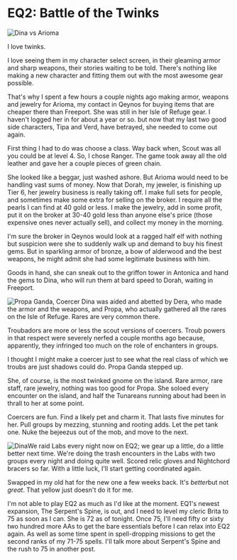 # EQ2: Battle of the Twinks

![Dina vs Arioma](../images/pics092006/battleofthetwinks.jpg "Dina vs Arioma")

I love twinks.

I love seeing them in my character select screen, in their gleaming armor and sharp weapons, their stories waiting to be told. There's nothing like making a new character and fitting them out with the most awesome gear possible.

That's why I spent a few hours a couple nights ago making armor, weapons and jewelry for Arioma, my contact in Qeynos for buying items that are cheaper there than Freeport. She was still in her Isle of Refuge gear. I haven't logged her in for about a year or so. but now that my last two good side characters, Tipa and Verd, have betrayed, she needed to come out again.

First thing I had to do was choose a class. Way back when, Scout was all you could be at level 4. So, I chose Ranger. The game took away all the old leather and gave her a couple pieces of green chain.

She looked like a beggar, just washed ashore. But Arioma would need to be handling vast sums of money. Now that Dorah, my jeweler, is finishing up Tier 6, her jewelry business is really taking off. I make full sets for people, and sometimes make some extra for selling on the broker. I require all the pearls I can find at 40 gold or less. I make the jewelry, add in some profit, put it on the broker at 30-40 gold less than anyone else's price (those expensive ones never actually sell), and collect my money in the morning.

I'm sure the broker in Qeynos would look at a ragged half elf with nothing but suspicion were she to suddenly walk up and demand to buy his finest gems. But in sparkling armor of bronze, a bow of alderwood and the best weapons, he might admit she had some legitimate business with him.

Goods in hand, she can sneak out to the griffon tower in Antonica and hand the gems to Dina, who will run them at bard speed to Dorah, waiting in Freeport.

![Propa Ganda, Coercer](../images/pics092006/propa.jpg "Propa Ganda, Coercer") Dina was aided and abetted by Dera, who made the armor and the weapons, and Propa, who actually gathered all the rares on the Isle of Refuge. Rares are very common there.

Troubadors are more or less the scout versions of coercers. Troub powers in that respect were severely nerfed a couple months ago because, apparently, they infringed too much on the role of enchanters in groups.

I thought I might make a coercer just to see what the real class of which we troubs are just shadows could do. Propa Ganda stepped up.

She, of course, is the most twinked gnome on the island. Rare armor, rare staff, rare jewelry, nothing was too good for Propa. She soloed every encounter on the island, and half the Tunareans running about had been in thrall to her at some point.

Coercers are fun. Find a likely pet and charm it. That lasts five minutes for her. Pull groups by mezzing, stunning and rooting adds. Let the pet tank one. Nuke the bejeezus out of the mob, and move to the next.

![Dina](../images/pics092006/dina.jpg "Dina")We raid Labs every night now on EQ2; we gear up a little, do a little better next time. We're doing the trash encounters in the Labs with two groups every night and doing quite well. Scored relic gloves and Nightchord bracers so far. With a little luck, I'll start getting coordinated again.

Swapped in my old hat for the new one a few weeks back. It's *better*but not *great*. That yellow just doesn't do it for me.

I'm not able to play EQ2 as much as I'd like at the moment. EQ1's newest expansion, The Serpent's Spine, is out, and I need to level my cleric Brita to 75 as soon as I can. She is 72 as of tonight. Once 75, I'll need fifty or sixty two hundred more AAs to get the bare essentials before I can relax into EQ2 again. As well as some time spent in spell-dropping missions to get the second ranks of my 71-75 spells.
I'll talk more about Serpent's Spine and the rush to 75 in another post.
